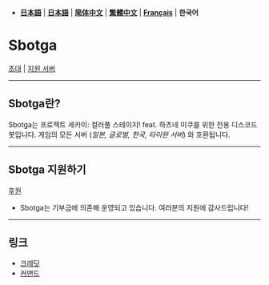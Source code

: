 - [**日本語**](README.md) | [**日本語**](README_jp.md) | [**简体中文**](README_zh.md) | [**繁體中文**](README_zh-tw.md) | [**Français**](README_fr.md) | **한국어**

# **Sbotga**  

[초대](https://discord.com/oauth2/authorize?client_id=1322253224799109281) | [지원 서버](https://discord.gg/JKANSRGPNW)  

---  

## **Sbotga란?**
Sbotga는 프로젝트 세카이: 컬러풀 스테이지! feat. 하츠네 미쿠를 위한 전용 디스코드 봇입니다.
게임의 모든 서버 (*일본, 글로벌, 한국, 타이완 서버*) 와 호환됩니다.

---  

## **Sbotga 지원하기**  
[후원](https://ko-fi.com/uselessyum)  
- Sbotga는 기부금에 의존해 운영되고 있습니다. 여러분의 지원에 감사드립니다!

---  

## **링크**  
- [크레딧](kr/CREDITS.md)  
- [커맨드]()  
